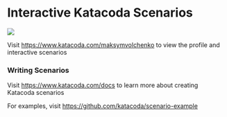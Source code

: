 # Interactive Katacoda Scenarios

[![](http://shields.katacoda.com/katacoda/maksymvolchenko/count.svg)](https://www.katacoda.com/maksymvolchenko "Get your profile on Katacoda.com")

Visit https://www.katacoda.com/maksymvolchenko to view the profile and interactive scenarios

### Writing Scenarios
Visit https://www.katacoda.com/docs to learn more about creating Katacoda scenarios

For examples, visit https://github.com/katacoda/scenario-example
